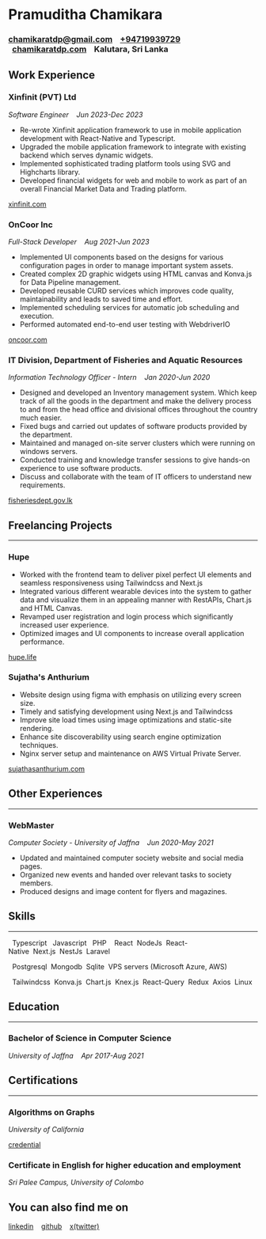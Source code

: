# **Pramuditha Chamikara**


### [chamikaratdp@gmail.com](mailto:chamikaratdp@gmail.com) &nbsp;&nbsp; [+94719939729](tel:+94719939729)  &nbsp;&nbsp;[chamikaratdp.com](https://chamikaratdp.com) &nbsp;&nbsp; Kalutara, Sri Lanka



## **Work Experience**

### **Xinfinit (PVT) Ltd**

*Software Engineer &nbsp;&nbsp;  Jun 2023-Dec 2023*

- Re-wrote Xinfinit application framework to use in mobile application development with React-Native and Typescript.  
- Upgraded the mobile application framework to integrate with existing backend which serves dynamic widgets.
- Implemented sophisticated trading platform tools using SVG and Highcharts library.
- Developed financial widgets for web and mobile to work as part of an overall Financial Market Data and Trading platform.

[xinfinit.com](https://www.xinfinit.com/)


### **OnCoor Inc**

*Full-Stack Developer &nbsp;&nbsp;  Aug 2021-Jun 2023*

- Implemented UI components based on the designs for various configuration pages in order to manage important system assets.
- Created complex 2D graphic widgets using HTML canvas and Konva.js for Data Pipeline management.
- Developed reusable CURD services which improves code quality, maintainability and leads to saved time and effort.
- Implemented scheduling services for automatic job scheduling and execution.
- Performed automated end-to-end user testing with WebdriverIO

[oncoor.com](https://oncoor.com/)


### **IT Division, Department of Fisheries and Aquatic Resources**

*Information Technology Officer - Intern &nbsp;&nbsp;  Jan 2020-Jun 2020*

- Designed and developed an Inventory management system. Which keep track of all the goods in the department and make the delivery process to and from the head office  and divisional offices throughout the country much easier.
- Fixed bugs and carried out updates of software products provided by the department.
- Maintained and managed on-site server clusters which were running on windows servers.
- Conducted training and knowledge transfer sessions to give hands-on experience to use software products.
- Discuss and collaborate with the team of IT officers to understand new requirements.

[fisheriesdept.gov.lk](https://www.fisheriesdept.gov.lk/)



## **Freelancing Projects**
---

### **Hupe**

- Worked with the frontend team to deliver pixel perfect UI elements and seamless responsiveness using Tailwindcss and Next.js
- Integrated various different wearable devices into the system to gather data and visualize them in an appealing manner with RestAPIs, Chart.js and HTML Canvas.
- Revamped user registration and login process which significantly increased user experience.
- Optimized images and UI components to increase overall application performance.

[hupe.life](https://hupe.life)



### **Sujatha's Anthurium**

- Website design using figma with emphasis on utilizing every screen size.
- Timely and satisfying development using Next.js and Tailwindcss
- Improve site load times using image optimizations and static-site rendering.
- Enhance site discoverability using search engine optimization techniques.
- Nginx server setup and maintenance on AWS Virtual Private Server.


[sujathasanthurium.com](https://sujathasanthurium.com)




## **Other Experiences**
---

### **WebMaster**

*Computer Society - University of Jaffna &nbsp;&nbsp; Jun 2020-May 2021*

- Updated and maintained computer society website and social media pages.
- Organized new events and handed over relevant tasks to society members.
- Produced designs and image content for flyers and magazines.



## **Skills**
---

&nbsp;&nbsp;Typescript&nbsp;&nbsp; Javascript&nbsp;&nbsp; PHP &nbsp;&nbsp; React&nbsp;&nbsp;NodeJs&nbsp;&nbsp;React-Native&nbsp;&nbsp;Next.js&nbsp;&nbsp;NestJs&nbsp;&nbsp;Laravel

&nbsp;&nbsp;Postgresql&nbsp;&nbsp;Mongodb&nbsp;&nbsp;Sqlite&nbsp;&nbsp;VPS servers (Microsoft Azure, AWS)

&nbsp;&nbsp;Tailwindcss&nbsp;&nbsp;Konva.js&nbsp;&nbsp;Chart.js&nbsp;&nbsp;Knex.js&nbsp;&nbsp;React-Query&nbsp;&nbsp;Redux&nbsp;&nbsp;Axios&nbsp;&nbsp;Linux&nbsp;





## **Education**
---

### **Bachelor of Science in Computer Science**

*University of Jaffna  &nbsp;&nbsp;  Apr 2017-Aug 2021*




## **Certifications**
---

### **Algorithms on Graphs**

*University of California*

[credential](https://coursera.org/share/37748a8b7af7b9acc2a52b7936942c4b)



### **Certificate in English for higher education and employment**

*Sri Palee Campus, University of Colombo*



## You can also find me on


[linkedin](https://www.linkedin.com/in/chamikaratdp) &nbsp;&nbsp; [github](https://github.com/chamikaratdp) &nbsp;&nbsp; [x(twitter)](https://x.com/chamikaratdp)
